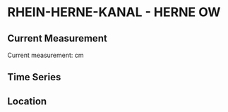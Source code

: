 # RHEIN-HERNE-KANAL - HERNE OW

## Current Measurement

Current measurement: <Value topic="rivers/pegel-online/RHK/HERNE_OW/measurementValue"/> cm

## Time Series

<TimeSeries topic="rivers/pegel-online/RHK/HERNE_OW/measurementValue" period="week" />

## Location

<WorldMap>
  <Marker lat="51.564599722378425" lon="7.245823919191931" labelTopic="rivers/pegel-online/RHK/HERNE_OW" />
</WorldMap>
